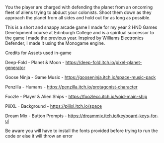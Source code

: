You the player are charged with defending the planet from an oncoming fleet of aliens trying to abduct your colonists. Shoot them down as they approach the planet from all sides and hold out for as long as possible.

This is a short and snappy arcade game I made for my year 2 HND Games Development course at Edinburgh College and is a spiritual successor to the game I made the previous year. Inspired by Williams Electronics Defender, I made it using the Monogame engine.


Credits for Assets used in-game

Deep-Fold - Planet & Moon - https://deep-fold.itch.io/pixel-planet-generator

Goose Ninja - Game Music - https://gooseninja.itch.io/space-music-pack

Penzilla - Humans - https://penzilla.itch.io/protagonist-character

Foozle - Player & Alien Ships - https://foozlecc.itch.io/void-main-ship

PiiiXL - Background - https://piiixl.itch.io/space

Dream Mix - Button Prompts - https://dreammix.itch.io/keyboard-keys-for-ui


Be aware you will have to install the fonts provided before trying to run the code or else it will throw an error
